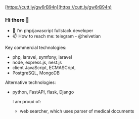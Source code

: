 [https://cutt.ly/gw6rB94n](https://cutt.ly/gw6rB94n)

### Hi there 👋
- 🔭 I’m php/javascript fullstack developer
-  📫 How to reach me: telegram - @helvetian

Key commercial technologies:
- php, laravel, symfony, laravel
- node, express.js, nest.js
- client JavaScript, ECMASCript,
- PostgreSQL, MongoDB

Alternative technologies:
- python, FastAPI, flask, Django
  
  I am proud of:
  - web searcher, which uses parser of medical documents


<!--
**vetsinen/vetsinen** is a ✨ _special_ ✨ repository because its `README.md` (this file) appears on your GitHub profile.

Here are some ideas to get you started:

- 🔭 I’m currently working on ...
- 🌱 I’m currently learning ...
- 👯 I’m looking to collaborate on ...
- 🤔 I’m looking for help with ...
- 💬 Ask me about ...
- 📫 How to reach me: ...
- 😄 Pronouns: ...
- ⚡ Fun fact: ...
-->

